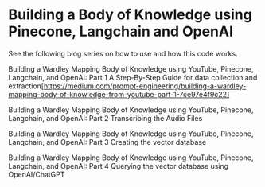 # Building a Body of Knowledge using Pinecone, Langchain and OpenAI

See the following blog series on how to use and how this code works.

Building a Wardley Mapping Body of Knowledge using YouTube, Pinecone, Langchain, and OpenAI: Part 1
A Step-By-Step Guide for data collection and extraction[https://medium.com/prompt-engineering/building-a-wardley-mapping-body-of-knowledge-from-youtube-part-1-7ce97e4f9c22]

Building a Wardley Mapping Body of Knowledge using YouTube, Pinecone, Langchain, and OpenAI: Part 2
Transcribing the Audio Files

Building a Wardley Mapping Body of Knowledge using YouTube, Pinecone, Langchain, and OpenAI: Part 3
Creating the vector database

Building a Wardley Mapping Body of Knowledge using YouTube, Pinecone, Langchain, and OpenAI: Part 4
Querying the vector database using OpenAI/ChatGPT
